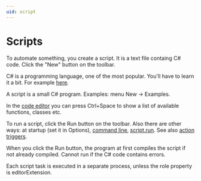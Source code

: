 ```yaml
---
uid: script
---
```


# Scripts

To automate something, you create a script. It is a text file containg C# code. Click the "New" button on the toolbar.

C# is a programming language, one of the most popular. You'll have to learn it a bit. For example [here](https://docs.microsoft.com/en-us/dotnet/csharp/).

A script is a small C# program. Examples: menu New -> Examples.

In the [code editor](xref:code_editor) you can press Ctrl+Space to show a list of available functions, classes etc.

To run a script, click the Run button on the toolbar. Also there are other ways: at startup (set it in Options), [command line](xref:command_line), [script.run](). See also [action triggers](xref:Au.Triggers.ActionTriggers).

When you click the Run button, the program at first compiles the script if not already compiled. Cannot run if the C# code contains errors.

Each script task is executed in a separate process, unless the role property is editorExtension.
